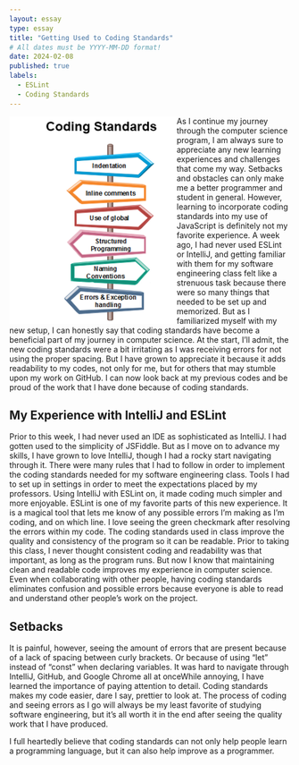 ```yaml
---
layout: essay
type: essay
title: "Getting Used to Coding Standards"
# All dates must be YYYY-MM-DD format!
date: 2024-02-08
published: true
labels:
  - ESLint
  - Coding Standards
---
```


<img width="300px" class="rounded float-start pe-4" style="float: left" src="../img/software-engineering-coding2.png"> 
As I continue my journey through the computer science program, I am always sure to appreciate any new learning experiences and challenges that come my way. Setbacks and obstacles can only make me a better programmer and student in general. However, learning to incorporate coding standards into my use of JavaScript is definitely not my favorite experience. A week ago, I had never used ESLint or IntelliJ, and getting familiar with them for my software engineering class felt like a strenuous task because there were so many things that needed to be set up and memorized. But as I familiarized myself with my new setup, I can honestly say that coding standards have become a beneficial part of my journey in computer science. At the start, I’ll admit, the new coding standards were a bit irritating as I was receiving errors for not using the proper spacing. But I have grown to appreciate it because it adds readability to my codes, not only for me, but for others that may stumble upon my work on GitHub. I can now look back at my previous codes and be proud of the work that I have done because of coding standards.

## My Experience with IntelliJ and ESLint
Prior to this week, I had never used an IDE as sophisticated as IntelliJ. I had gotten used to the simplicity of JSFiddle. But as I move on to advance my skills, I have grown to love IntelliJ, though I had a rocky start navigating through it. There were many rules that I had to follow in order to implement the coding standards needed for my software engineering class. Tools I had to set up in settings in order to meet the expectations placed by my professors. Using IntelliJ with ESLint on, it made coding much simpler and more enjoyable. ESLint is one of my favorite parts of this new experience. It is a magical tool that lets me know of any possible errors I’m making as I’m coding, and on which line. I love seeing the green checkmark after resolving the errors within my code. The coding standards used in class improve the quality and consistency of the program so it can be readable. Prior to taking this class, I never thought consistent coding and readability was that important, as long as the program runs. But now I know that maintaining clean and readable code improves my experience in computer science. Even when collaborating with other people, having coding standards eliminates confusion and possible errors because everyone is able to read and understand other people’s work on the project.

## Setbacks
It is painful, however, seeing the amount of errors that are present because of a lack of spacing between curly brackets. Or because of using “let” instead of “const” when declaring variables. It was hard to navigate through IntelliJ, GitHub, and Google Chrome all at onceWhile annoying, I have learned the importance of paying attention to detail. Coding standards makes my code easier, dare I say, prettier to look at. The process of coding and seeing errors as I go will always be my least favorite of studying software engineering, but it’s all worth it in the end after seeing the quality work that I have produced. 

I full heartedly believe that coding standards can not only help people learn a programming language, but it can also help improve as a programmer. 

